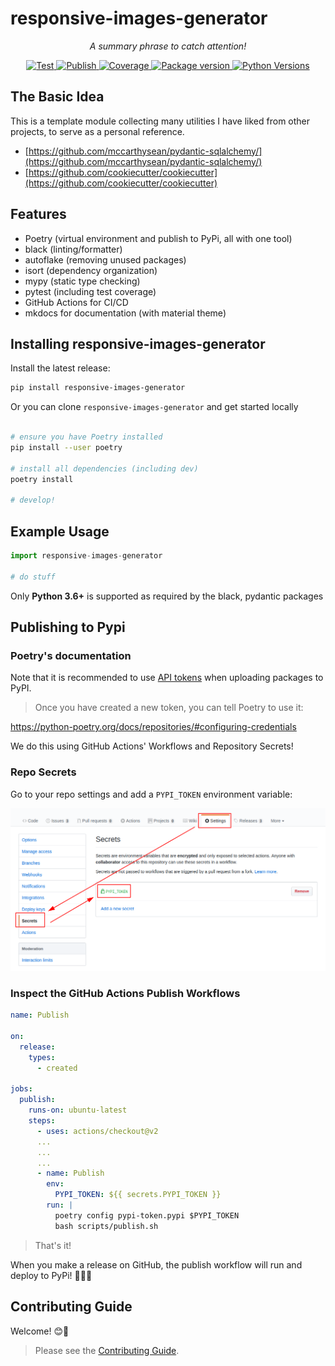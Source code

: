# responsive-images-generator

<p align="center">
    <em>A summary phrase to catch attention!</em>
</p>

<p align="center">
<a href="https://github.com/mccarthysean/responsive-images-generator/actions?query=workflow%3ATest" target="_blank">
    <img src="https://github.com/mccarthysean/responsive-images-generator/workflows/Test/badge.svg" alt="Test">
</a>
<a href="https://github.com/mccarthysean/responsive-images-generator/actions?query=workflow%3APublish" target="_blank">
    <img src="https://github.com/mccarthysean/responsive-images-generator/workflows/Publish/badge.svg" alt="Publish">
</a>
<a href="https://codecov.io/gh/mccarthysean/responsive-images-generator" target="_blank">
    <img src="https://img.shields.io/codecov/c/github/mccarthysean/responsive-images-generator?color=%2334D058" alt="Coverage">
</a>
<a href="https://pypi.org/project/responsive-images-generator" target="_blank">
    <img src="https://img.shields.io/pypi/v/responsive-images-generator?color=%2334D058&label=pypi%20package" alt="Package version">
</a>
<a href="https://pypi.org/project/responsive-images-generator/" target="_blank">
    <img src="https://img.shields.io/pypi/pyversions/responsive-images-generator.svg" alt="Python Versions">
</a>

## The Basic Idea

This is a template module collecting many utilities I have liked from other projects, to serve as a personal reference.

- [https://github.com/mccarthysean/pydantic-sqlalchemy/](https://github.com/mccarthysean/pydantic-sqlalchemy/)
- [https://github.com/cookiecutter/cookiecutter](https://github.com/cookiecutter/cookiecutter)

## Features

- Poetry (virtual environment and publish to PyPi, all with one tool)
- black (linting/formatter)
- autoflake (removing unused packages)
- isort (dependency organization)
- mypy (static type checking)
- pytest (including test coverage)
- GitHub Actions for CI/CD
- mkdocs for documentation (with material theme)

## Installing responsive-images-generator

Install the latest release:

```bash
pip install responsive-images-generator
```

Or you can clone `responsive-images-generator` and get started locally

```bash

# ensure you have Poetry installed
pip install --user poetry

# install all dependencies (including dev)
poetry install

# develop!

```

## Example Usage

```python
import responsive-images-generator

# do stuff
```

Only **Python 3.6+** is supported as required by the black, pydantic packages

## Publishing to Pypi

### Poetry's documentation

Note that it is recommended to use [API tokens](https://pypi.org/help/#apitoken) when uploading packages to PyPI.

>Once you have created a new token, you can tell Poetry to use it:

<https://python-poetry.org/docs/repositories/#configuring-credentials>

We do this using GitHub Actions' Workflows and Repository Secrets!

### Repo Secrets

Go to your repo settings and add a `PYPI_TOKEN` environment variable:

![Github Actions setup of Poetry token environment variable](images/Github-Secrets-PYPI_TOKEN-Setup.png)

### Inspect the GitHub Actions Publish Workflows

```yml
name: Publish

on:
  release:
    types:
      - created

jobs:
  publish:
    runs-on: ubuntu-latest
    steps:
      - uses: actions/checkout@v2
      ...
      ...
      ...
      - name: Publish
        env:
          PYPI_TOKEN: ${{ secrets.PYPI_TOKEN }}
        run: |
          poetry config pypi-token.pypi $PYPI_TOKEN
          bash scripts/publish.sh
```

> That's it!

When you make a release on GitHub, the publish workflow will run and deploy to PyPi! 🚀🎉😎

## Contributing Guide

Welcome! 😊👋

> Please see the [Contributing Guide](CONTRIBUTING.md).
